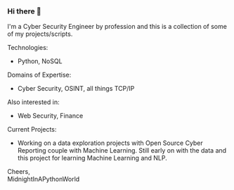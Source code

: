 ### Hi there 👋

I'm a Cyber Security Engineer by profession and this is a collection of some of my projects/scripts. 

Technologies:
 - Python, NoSQL
 
Domains of Expertise:
  - Cyber Security, OSINT, all things TCP/IP
  
Also interested in:
- Web Security, Finance

Current Projects:
- Working on a data exploration projects with Open Source Cyber Reporting couple with Machine Learning.  Still early on with the data and this project for learning Machine Learning and NLP.  


Cheers,  
MidnightInAPythonWorld
